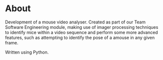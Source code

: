 # About
Development of a mouse video analyser. Created as part of our Team Software Engineering module, making use of imager processing techniques to identify mice within a video sequence and perform some more advanced features, such as attempting to identify the pose of a amouse in any given frame.

Written using Python.
